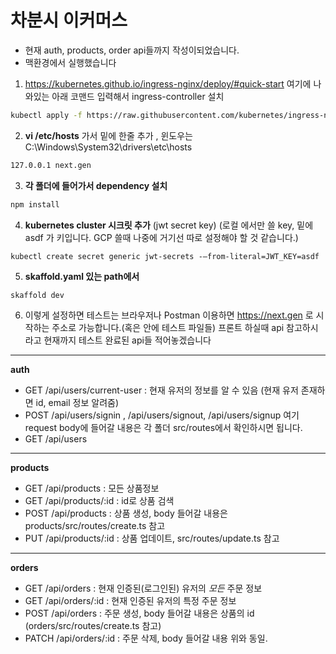 # 차분시 이커머스

- 현재 auth, products, order api들까지 작성이되었습니다.
- 맥환경에서 실행했습니다

1. https://kubernetes.github.io/ingress-nginx/deploy/#quick-start 여기에 나와있는 아래 코맨드 입력해서 ingress-controller 설치

```bash
kubectl apply -f https://raw.githubusercontent.com/kubernetes/ingress-nginx/controller-v1.0.5/deploy/static/provider/cloud/deploy.yaml
```

2. **vi /etc/hosts** 가서 밑에 한줄 추가 , 윈도우는 C:\Windows\System32\drivers\etc\hosts

```bash
127.0.0.1 next.gen
```

3. **각 폴더에 들어가서 dependency 설치**

```bash
npm install
```

4. **kubernetes cluster 시크릿 추가** (jwt secret key) (로컬 에서만 쓸 key, 밑에 asdf 가 키입니다. GCP 쓸때 나중에 거기선 따로 설정해야 할 것 같습니다.)

```
kubectl create secret generic jwt-secrets -—from-literal=JWT_KEY=asdf
```

5. **skaffold.yaml 있는 path에서**

```bash
skaffold dev
```

6. 이렇게 설정하면 테스트는 브라우저나 Postman 이용하면 https://next.gen 로 시작하는 주소로 가능합니다.(혹은 안에 테스트 파일들) 프론트 하실때 api 참고하시라고 현재까지 테스트 완료된 api들 적어놓겠습니다

---

**auth**

- GET /api/users/current-user : 현재 유저의 정보를 알 수 있음 (현재 유저 존재하면 id, email 정보 알려줌)
- POST /api/users/signin , /api/users/signout, /api/users/signup 여기 request body에 들어갈 내용은 각 폴더 src/routes에서 확인하시면 됩니다.
- GET /api/users

---

**products**

- GET /api/products : 모든 상품정보
- GET /api/products/:id : id로 상품 검색
- POST /api/products : 상품 생성, body 들어갈 내용은 products/src/routes/create.ts 참고
- PUT /api/products/:id : 상품 업데이트, src/routes/update.ts 참고

---

**orders**

- GET /api/orders : 현재 인증된(로그인된) 유저의 _모든_ 주문 정보
- GET /api/orders/:id : 현재 인증된 유저의 특정 주문 정보
- POST /api/orders : 주문 생성, body 들어갈 내용은 상품의 id (orders/src/routes/create.ts 참고)
- PATCH /api/orders/:id : 주문 삭제, body 들어갈 내용 위와 동일.

